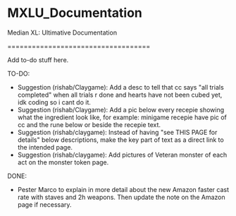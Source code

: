 # MXLU_Documentation
Median XL: Ultimative Documentation

===================================

Add to-do stuff here.

TO-DO:
- Suggestion (rishab/Claygame): Add a desc to tell that cc says "all trials completed" when all trials r done and hearts have not been cubed yet, idk coding so i cant do it.
- Suggestion (rishab/Claygame): Add a pic below every recepie showing what the ingredient look like, for example: minigame recepie have pic of cc and the rune below or beside the recepie text.
- Suggestion (rishab/claygame): Instead of having "see THIS PAGE for details" below descriptions, make the key part of text as a direct link to the intended page.
- Suggestion (rishab/claygame): Add pictures of Veteran monster of each act on the monster token page.

DONE:
- Pester Marco to explain in more detail about the new Amazon faster cast rate with staves and 2h weapons. Then update the note on the Amazon page if necessary.


